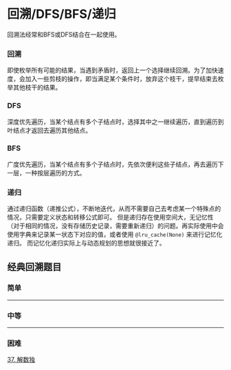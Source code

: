 # 回溯/DFS/BFS/递归
回溯法经常和BFS或DFS结合在一起使用。  
### 回溯
即使枚举所有可能的结果，当遇到矛盾时，返回上一个选择继续回溯。为了加快速度，会加入一些剪枝的操作，即当满足某个条件时，放弃这个枝干，提早结束去枚举其他枝干的结果。  

### DFS
深度优先遍历，当某个结点有多个子结点时，选择其中之一继续遍历，直到遍历到叶结点才返回去遍历其他结点。

### BFS
广度优先遍历，当某个结点有多个子结点时，先依次便利这些子结点，再去遍历下一层，一种按层遍历的方式。

### 递归
通过递归函数（递推公式），不断地迭代，从而不需要自己去考虑某一个特殊点的情况，只需要定义状态和转移公式即可。
但是递归存在使用空间大，无记忆性（对于相同的情况，没有存储历史记录，需要重新递归）的问题。再实际使用中会使用字典来记录某一状态下对应的值，或者使用 `@lru_cache(None)` 来进行记忆化递归。
而记忆化递归实际上与动态规划的思想就很接近了。



## 经典回溯题目

### 简单


---
### 中等


---
### 困难
[37. 解数独](https://github.com/Mathstarry/Leetcode/tree/master/problems/0037_solveSudoku)
